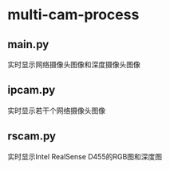 # multi-cam-process
## main.py
实时显示网络摄像头图像和深度摄像头图像
## ipcam.py
实时显示若干个网络摄像头图像
## rscam.py
实时显示Intel RealSense D455的RGB图和深度图
